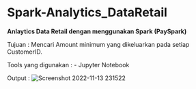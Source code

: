 # Spark-Analytics_DataRetail
<b>Anlaytics Data Retail dengan menggunakan Spark (PaySpark)</b>
<p>

Tujuan :
Mencari Amount minimum yang dikeluarkan pada setiap CustomerID.

</p>
Tools yang digunakan :
- Jupyter Notebook 


Output :
![Screenshot 2022-11-13 231522](https://user-images.githubusercontent.com/22631554/201532128-452c3dfc-5881-4753-b9bc-9f8f1800a48e.png)
